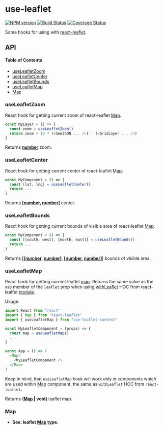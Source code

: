 # use-leaflet

[![NPM version](https://img.shields.io/npm/v/use-leaflet.svg?style=flat-square)](https://npmjs.org/package/use-leaflet)
[![Build Status](https://img.shields.io/travis/vadzim/use-leaflet/master.svg?style=flat-square)](https://travis-ci.org/vadzim/use-leaflet)
[![Coverage Status](https://img.shields.io/codecov/c/github/vadzim/use-leaflet/master.svg?style=flat-square)](https://codecov.io/gh/vadzim/use-leaflet/branch/master)

Some hooks for using with [react-leaflet](https://www.npmjs.com/package/react-leaflet).

## API

<!-- Generated by documentation.js. Update this documentation by updating the source code. -->

#### Table of Contents

-   [useLeafletZoom](#useleafletzoom)
-   [useLeafletCenter](#useleafletcenter)
-   [useLeafletBounds](#useleafletbounds)
-   [useLeafletMap](#useleafletmap)
-   [Map](#map)

### useLeafletZoom

React hook for getting current zoom of react-leaflet [Map](https://react-leaflet.js.org/docs/en/components.html#map).

```javascript
const MyLayer = () => {
  const zoom = useLeafletZoom()
  return zoom > 10 ? (<GeoJSON ... />) : (<GridLayer ... />)
}
```

Returns **[number](https://developer.mozilla.org/docs/Web/JavaScript/Reference/Global_Objects/Number)** zoom.

### useLeafletCenter

React hook for getting current center of react-leaflet [Map](https://react-leaflet.js.org/docs/en/components.html#map).

```javascript
const MyComponent = () => {
  const [lat, lng] = useLeafletCenter()
  return ...
}
```

Returns **\[[number](https://developer.mozilla.org/docs/Web/JavaScript/Reference/Global_Objects/Number), [number](https://developer.mozilla.org/docs/Web/JavaScript/Reference/Global_Objects/Number)]** center.

### useLeafletBounds

React hook for getting current bounds of visible area of react-leaflet [Map](https://react-leaflet.js.org/docs/en/components.html#map).

```javascript
const MyComponent = () => {
  const [[south, west], [north, east]] = useLeafletBounds()
  return ...
}
```

Returns **\[\[[number](https://developer.mozilla.org/docs/Web/JavaScript/Reference/Global_Objects/Number), [number](https://developer.mozilla.org/docs/Web/JavaScript/Reference/Global_Objects/Number)], \[[number](https://developer.mozilla.org/docs/Web/JavaScript/Reference/Global_Objects/Number), [number](https://developer.mozilla.org/docs/Web/JavaScript/Reference/Global_Objects/Number)]]** bounds of visible area.

### useLeafletMap

React hook for getting current leaflet [map](https://leafletjs.com/reference.html#map). Returns the same value as the `map` member of the `leaflet` prop when using [withLeaflet](https://react-leaflet.js.org/docs/en/context.html) HOC from react-lealfet [module](https://www.npmjs.com/package/react-leaflet).

Usage:

```javascript
import React from "react"
import { Map } from "react-leaflet"
import { useLeafletMap } from "use-leaflet-context"

const MyLeafletComponent = (props) => {
  const map = useLeafletMap()
  ...
}

const App = () => (
  <Map>
    <MyLeafletComponent />
  </Map>
)
```

Keep in mind, that `useLeafletMap` hook will work only in components which are used within [Map](https://react-leaflet.js.org/docs/en/components.html#map) component, the same as `withLeaflet` HOC from `react-leaflet`.

Returns **([Map](#map) | void)** leaflet map.

### Map

-   **See: leaflet [Map](https://leafletjs.com/reference.html#map) type.**
